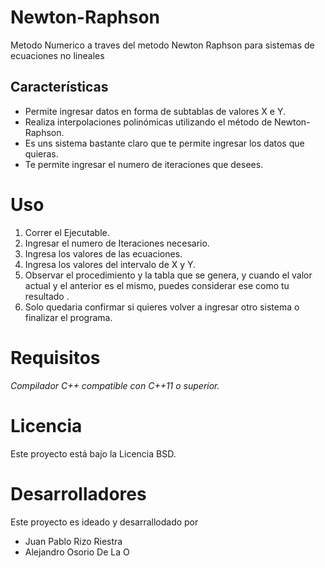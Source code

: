 # Newton-Raphson
Metodo Numerico a traves del metodo Newton Raphson para sistemas de ecuaciones no lineales

## Características
- Permite ingresar datos en forma de subtablas de valores X e Y.
- Realiza interpolaciones polinómicas utilizando el método de Newton-Raphson.
- Es uns sistema bastante claro que te permite ingresar los datos que quieras.
- Te permite ingresar el numero de iteraciones que desees.

# Uso
1. Correr el Ejecutable.
2. Ingresar el numero de Iteraciones necesario.
3. Ingresa los valores de las ecuaciones.
4. Ingresa los valores del intervalo de X y Y.
5. Observar el procedimiento y la tabla que se genera, y cuando el valor actual y el anterior es el     mismo, puedes considerar ese como tu resultado .
6. Solo quedaria confirmar si quieres volver a ingresar otro sistema o finalizar el programa.
# Requisitos
*Compilador C++ compatible con C++11 o superior.*

# Licencia
Este proyecto está bajo la Licencia BSD.

# Desarrolladores
Este proyecto es ideado y desarrallodado por

- Juan Pablo Rizo Riestra
- Alejandro Osorio De La O 
